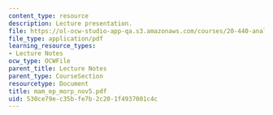 ```yaml
---
content_type: resource
description: Lecture presentation.
file: https://ol-ocw-studio-app-qa.s3.amazonaws.com/courses/20-440-analysis-of-biological-networks-be-440-fall-2004/530ce79ec35bfe7b2c201f4937001c4c_mam_ep_morp_nov5.pdf
file_type: application/pdf
learning_resource_types:
- Lecture Notes
ocw_type: OCWFile
parent_title: Lecture Notes
parent_type: CourseSection
resourcetype: Document
title: mam_ep_morp_nov5.pdf
uid: 530ce79e-c35b-fe7b-2c20-1f4937001c4c
---
```

